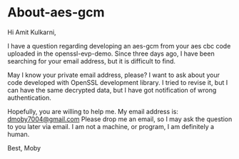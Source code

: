 # About-aes-gcm
Hi Amit Kulkarni,

I have a question regarding developing an aes-gcm from your aes cbc code uploaded in the openssl-evp-demo.
Since three days ago, I have been searching for your email address, but it is difficult to find.

May I know your private email address, please? I want to ask about your code developed with OpenSSL development library.
I tried to revise it, but I can have the same decrypted data, but I have got notification of wrong authentication.

Hopefully, you are willing to help me. My email address is: dmoby7004@gmail.com
Please drop me an email, so I may ask the question to you later via email. I am not a machine, or program, I am definitely a human.

Best,
Moby
